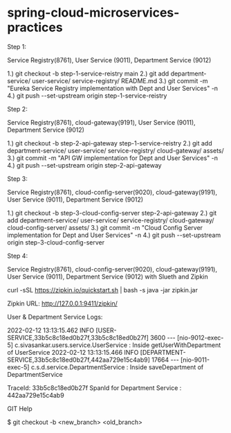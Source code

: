 # spring-cloud-microservices-practices


Step 1: 

Service Registry(8761), User Service (9011), Department Service (9012)

1.) git checkout -b step-1-service-reistry main
2.) git add department-service/ user-service/ service-registry/ README.md
3.) git commit -m "Eureka Service Registry implementation with Dept and User Services" -n
4.) git push --set-upstream origin step-1-service-reistry


Step 2:

Service Registry(8761), cloud-gateway(9191), User Service (9011), Department Service (9012)

1.) git checkout -b step-2-api-gateway step-1-service-reistry
2.) git add department-service/ user-service/ service-registry/ cloud-gateway/ assets/
3.) git commit -m "API GW implementation for Dept and User Services" -n
4.) git push --set-upstream origin step-2-api-gateway


Step 3:

 Service Registry(8761), cloud-config-server(9020), cloud-gateway(9191), User Service (9011), Department Service (9012)

 1.) git checkout -b step-3-cloud-config-server step-2-api-gateway
 2.) git add department-service/ user-service/ service-registry/ cloud-gateway/ cloud-config-server/ assets/
 3.) git commit -m "Cloud Config Server implementation for Dept and User Services" -n
 4.) git push --set-upstream origin step-3-cloud-config-server


Step 4:

 Service Registry(8761), cloud-config-server(9020), cloud-gateway(9191), User Service (9011), Department Service (9012) with Slueth and Zipkin

 curl -sSL https://zipkin.io/quickstart.sh | bash -s
 java -jar zipkin.jar

 Zipkin URL: http://127.0.0.1:9411/zipkin/

 User & Department Service Logs:
 
 2022-02-12 13:13:15.462  INFO [USER-SERVICE,33b5c8c18ed0b27f,33b5c8c18ed0b27f] 3600 --- [nio-9012-exec-5] c.sivasankar.users.service.UserService   : Inside getUserWithDepartment of UserService
 2022-02-12 13:13:15.466  INFO [DEPARTMENT-SERVICE,33b5c8c18ed0b27f,442aa729e15c4ab9] 17664 --- [nio-9011-exec-5] c.s.d.service.DepartmentService          : Inside saveDepartment of DepartmentService
  
 TraceId: 33b5c8c18ed0b27f
 SpanId for Department Service :  442aa729e15c4ab9



GIT Help

$ git checkout -b <new_branch> <old_branch>
